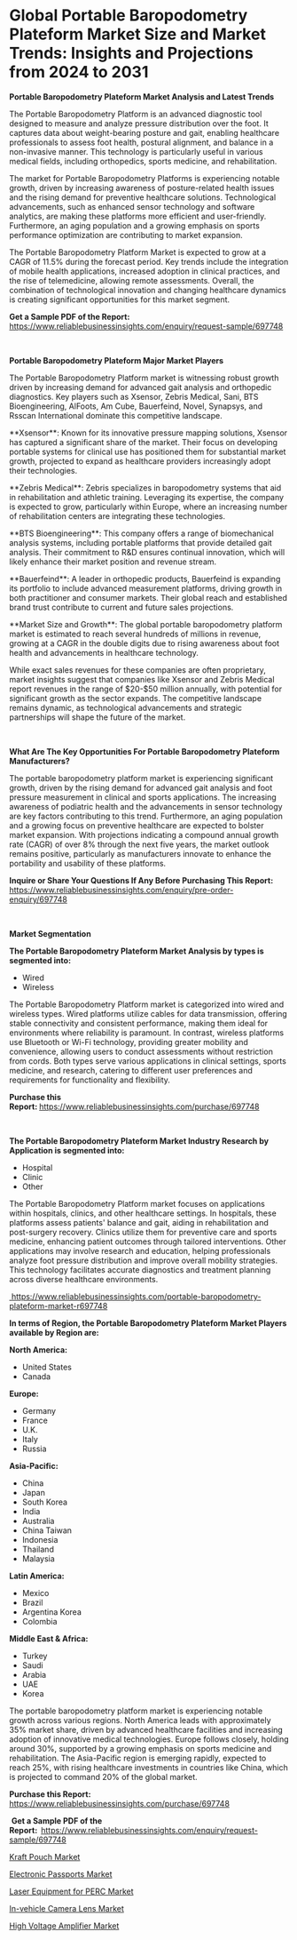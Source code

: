 <p><h1>Global Portable Baropodometry Plateform Market Size and Market Trends: Insights and Projections from 2024 to 2031</h1></p><p><strong>Portable Baropodometry Plateform Market Analysis and Latest Trends</strong></p>
<p><p>The Portable Baropodometry Platform is an advanced diagnostic tool designed to measure and analyze pressure distribution over the foot. It captures data about weight-bearing posture and gait, enabling healthcare professionals to assess foot health, postural alignment, and balance in a non-invasive manner. This technology is particularly useful in various medical fields, including orthopedics, sports medicine, and rehabilitation.</p><p>The market for Portable Baropodometry Platforms is experiencing notable growth, driven by increasing awareness of posture-related health issues and the rising demand for preventive healthcare solutions. Technological advancements, such as enhanced sensor technology and software analytics, are making these platforms more efficient and user-friendly. Furthermore, an aging population and a growing emphasis on sports performance optimization are contributing to market expansion.</p><p>The Portable Baropodometry Platform Market is expected to grow at a CAGR of 11.5% during the forecast period. Key trends include the integration of mobile health applications, increased adoption in clinical practices, and the rise of telemedicine, allowing remote assessments. Overall, the combination of technological innovation and changing healthcare dynamics is creating significant opportunities for this market segment.</p></p>
<p><strong>Get a Sample PDF of the Report:&nbsp;</strong> <a href="https://www.reliablebusinessinsights.com/enquiry/request-sample/697748?utm_campaign=57&utm_medium=2&utm_source=Github&utm_content=ia&utm_term=29092024&utm_id=portable-baropodometry-plateform">https://www.reliablebusinessinsights.com/enquiry/request-sample/697748</a></p>
<p>&nbsp;</p>
<p><strong>Portable Baropodometry Plateform Major Market Players</strong></p>
<p><p>The Portable Baropodometry Platform market is witnessing robust growth driven by increasing demand for advanced gait analysis and orthopedic diagnostics. Key players such as Xsensor, Zebris Medical, Sani, BTS Bioengineering, AlFoots, Am Cube, Bauerfeind, Novel, Synapsys, and Rsscan International dominate this competitive landscape.</p><p>**Xsensor**: Known for its innovative pressure mapping solutions, Xsensor has captured a significant share of the market. Their focus on developing portable systems for clinical use has positioned them for substantial market growth, projected to expand as healthcare providers increasingly adopt their technologies.</p><p>**Zebris Medical**: Zebris specializes in baropodometry systems that aid in rehabilitation and athletic training. Leveraging its expertise, the company is expected to grow, particularly within Europe, where an increasing number of rehabilitation centers are integrating these technologies. </p><p>**BTS Bioengineering**: This company offers a range of biomechanical analysis systems, including portable platforms that provide detailed gait analysis. Their commitment to R&D ensures continual innovation, which will likely enhance their market position and revenue stream.</p><p>**Bauerfeind**: A leader in orthopedic products, Bauerfeind is expanding its portfolio to include advanced measurement platforms, driving growth in both practitioner and consumer markets. Their global reach and established brand trust contribute to current and future sales projections.</p><p>**Market Size and Growth**: The global portable baropodometry platform market is estimated to reach several hundreds of millions in revenue, growing at a CAGR in the double digits due to rising awareness about foot health and advancements in healthcare technology.</p><p>While exact sales revenues for these companies are often proprietary, market insights suggest that companies like Xsensor and Zebris Medical report revenues in the range of $20-$50 million annually, with potential for significant growth as the sector expands. The competitive landscape remains dynamic, as technological advancements and strategic partnerships will shape the future of the market.</p></p>
<p>&nbsp;</p>
<p><strong>What Are The Key Opportunities For Portable Baropodometry Plateform Manufacturers?</strong></p>
<p><p>The portable baropodometry platform market is experiencing significant growth, driven by the rising demand for advanced gait analysis and foot pressure measurement in clinical and sports applications. The increasing awareness of podiatric health and the advancements in sensor technology are key factors contributing to this trend. Furthermore, an aging population and a growing focus on preventive healthcare are expected to bolster market expansion. With projections indicating a compound annual growth rate (CAGR) of over 8% through the next five years, the market outlook remains positive, particularly as manufacturers innovate to enhance the portability and usability of these platforms.</p></p>
<p><strong>Inquire or Share Your Questions If Any Before Purchasing This Report:</strong> <a href="https://www.reliablebusinessinsights.com/enquiry/pre-order-enquiry/697748?utm_campaign=57&utm_medium=2&utm_source=Github&utm_content=ia&utm_term=29092024&utm_id=portable-baropodometry-plateform">https://www.reliablebusinessinsights.com/enquiry/pre-order-enquiry/697748</a></p>
<p>&nbsp;</p>
<p><strong>Market Segmentation</strong></p>
<p><strong>The Portable Baropodometry Plateform Market Analysis by types is segmented into:</strong></p>
<p><ul><li>Wired</li><li>Wireless</li></ul></p>
<p><p>The Portable Baropodometry Platform market is categorized into wired and wireless types. Wired platforms utilize cables for data transmission, offering stable connectivity and consistent performance, making them ideal for environments where reliability is paramount. In contrast, wireless platforms use Bluetooth or Wi-Fi technology, providing greater mobility and convenience, allowing users to conduct assessments without restriction from cords. Both types serve various applications in clinical settings, sports medicine, and research, catering to different user preferences and requirements for functionality and flexibility.</p></p>
<p><strong>Purchase this Report:&nbsp;</strong><a href="https://www.reliablebusinessinsights.com/purchase/697748?utm_campaign=57&utm_medium=2&utm_source=Github&utm_content=ia&utm_term=29092024&utm_id=portable-baropodometry-plateform">https://www.reliablebusinessinsights.com/purchase/697748</a></p>
<p>&nbsp;</p>
<p><strong>The Portable Baropodometry Plateform Market Industry Research by Application is segmented into:</strong></p>
<p><ul><li>Hospital</li><li>Clinic</li><li>Other</li></ul></p>
<p><p>The Portable Baropodometry Platform market focuses on applications within hospitals, clinics, and other healthcare settings. In hospitals, these platforms assess patients' balance and gait, aiding in rehabilitation and post-surgery recovery. Clinics utilize them for preventive care and sports medicine, enhancing patient outcomes through tailored interventions. Other applications may involve research and education, helping professionals analyze foot pressure distribution and improve overall mobility strategies. This technology facilitates accurate diagnostics and treatment planning across diverse healthcare environments.</p></p>
<p><a href="https://www.reliablebusinessinsights.com/portable-baropodometry-plateform-market-r697748?utm_campaign=57&utm_medium=2&utm_source=Github&utm_content=ia&utm_term=29092024&utm_id=portable-baropodometry-plateform">&nbsp;https://www.reliablebusinessinsights.com/portable-baropodometry-plateform-market-r697748</a></p>
<p><strong>In terms of Region, the Portable Baropodometry Plateform Market Players available by Region are:</strong></p>
<p>
    <p> <strong> North America: </strong>
        <ul>
            <li>United States</li>
            <li>Canada</li>
        </ul>
        </p> 
    <p> <strong> Europe: </strong>
        <ul>
            <li>Germany</li>
            <li>France</li>
            <li>U.K.</li>
            <li>Italy</li>
            <li>Russia</li>
        </ul>
        </p> 
    <p> <strong> Asia-Pacific: </strong>
        <ul>
            <li>China</li>
            <li>Japan</li>
            <li>South Korea</li>
            <li>India</li>
            <li>Australia</li>
            <li>China Taiwan</li>
            <li>Indonesia</li>
            <li>Thailand</li>
            <li>Malaysia</li>
        </ul>
        </p> 
    <p> <strong> Latin America: </strong>
        <ul>
            <li>Mexico</li>
            <li>Brazil</li>
            <li>Argentina Korea</li>
            <li>Colombia</li>
        </ul>
        </p> 
    <p> <strong> Middle East & Africa: </strong>
        <ul>
            <li>Turkey</li>
            <li>Saudi</li>
            <li>Arabia</li>
            <li>UAE</li>
            <li>Korea</li>
        </ul>
    </p>
    </p>
<p><p>The portable baropodometry platform market is experiencing notable growth across various regions. North America leads with approximately 35% market share, driven by advanced healthcare facilities and increasing adoption of innovative medical technologies. Europe follows closely, holding around 30%, supported by a growing emphasis on sports medicine and rehabilitation. The Asia-Pacific region is emerging rapidly, expected to reach 25%, with rising healthcare investments in countries like China, which is projected to command 20% of the global market.</p></p>
<p><strong>Purchase this Report: </strong><a href="https://www.reliablebusinessinsights.com/purchase/697748?utm_campaign=57&utm_medium=2&utm_source=Github&utm_content=ia&utm_term=29092024&utm_id=portable-baropodometry-plateform">https://www.reliablebusinessinsights.com/purchase/697748</a></p>
<p>&nbsp;<strong>Get a Sample PDF of the Report:&nbsp;&nbsp;</strong><a href="https://www.reliablebusinessinsights.com/enquiry/request-sample/697748?utm_campaign=57&utm_medium=2&utm_source=Github&utm_content=ia&utm_term=29092024&utm_id=portable-baropodometry-plateform">https://www.reliablebusinessinsights.com/enquiry/request-sample/697748</a></p>
<p><strong></strong></p>
<p><p><a href="https://www.linkedin.com/pulse/market-trends-global-kraft-pouch-forecast-analysis-irjbc?utm_campaign=57&utm_medium=2&utm_source=Github&utm_content=ia&utm_term=29092024&utm_id=portable-baropodometry-plateform">Kraft Pouch Market</a></p><p><a href="https://issuu.com/reportprime-2/docs/electronic-passports-market-size-20_37df7d588117d9?utm_campaign=57&utm_medium=2&utm_source=Github&utm_content=ia&utm_term=29092024&utm_id=portable-baropodometry-plateform">Electronic Passports Market</a></p><p><a href="https://github.com/sumonsky0m/Market-Research-Report-List-1/blob/main/laser-equipment-for-perc-market.md?utm_campaign=57&utm_medium=2&utm_source=Github&utm_content=ia&utm_term=29092024&utm_id=portable-baropodometry-plateform">Laser Equipment for PERC Market</a></p><p><a href="https://github.com/RogerBennett414/Market-Research-Report-List-1/blob/main/in-vehicle-camera-lens-market.md?utm_campaign=57&utm_medium=2&utm_source=Github&utm_content=ia&utm_term=29092024&utm_id=portable-baropodometry-plateform">In-vehicle Camera Lens Market</a></p><p><a href="https://issuu.com/reportprime-2/docs/high-voltage-amplifier-market-size-_09ce1a26035468?utm_campaign=57&utm_medium=2&utm_source=Github&utm_content=ia&utm_term=29092024&utm_id=portable-baropodometry-plateform">High Voltage Amplifier Market</a></p></p>